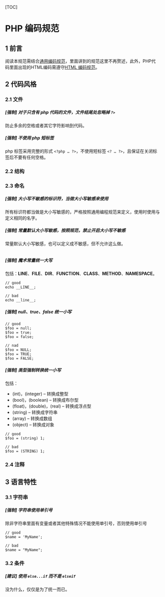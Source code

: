 [TOC]

# PHP 编码规范

## 1 前言

阅读本规范需结合[通用编码规范](common.md)，里面讲到的规范这里不再赘述，此外，PHP代码里面出现的HTML编码需遵守[HTML 编码规范](html.md)。

## 2 代码风格

### 2.1 文件

##### [强制] 对于只含有 php 代码的文件，文件结尾处忽略掉 `?>`

防止多余的空格或者其它字符影响到代码。

##### [强制] 不使用 php 短标签

php 标签采用完整的形式 `<?php … ?>`，不使用短标签 `<? … ?>`，且保证在关闭标签后不要有任何空格。

### 2.2 结构

### 2.3 命名

##### [强制] 大小写不敏感的标识符，当做大小写敏感来使用

所有标识符都当做是大小写敏感的，严格按照通用编程规范来定义，使用时使用与定义相同的名字。

##### [强制] 常量默认大小写敏感，按照规范，禁止开启大小写不敏感

常量默认大小写敏感，也可以定义成不敏感，但不允许这么做。

```
```

##### [强制] 魔术常量统一大写

包括：__LINE__、__FILE__、__DIR__、__FUNCTION__、__CLASS__、__METHOD__、__NAMESPACE__。

```
// good
echo __LINE__;

// bad
echo __line__;
```

##### [强制] null、true、false 统一小写

```
// good
$foo = null;
$foo = true;
$foo = false;

// nad
$foo = NULL;
$foo = TRUE;
$foo = FALSE;
```

##### [强制] 类型强制转换统一小写

包括：

* (int)，(integer) – 转换成整型
* (bool)，(boolean) – 转换成布尔型
* (float)，(double)，(real) – 转换成浮点型
* (string) – 转换成字符串
* (array) – 转换成数组
* (object) – 转换成对象

```
// good
$foo = (string) 1;

// bad 
$foo = (STRING) 1;
```

### 2.4 注释

## 3 语言特性

### 3.1 字符串

##### [强制] 字符串使用单引号

除非字符串里面有变量或者其他特殊情况不能使用单引号，否则使用单引号

```
// good
$name = 'MyName';

// bad
$name = "MyName";
```

### 3.2 条件

##### [建议] 使用 `else...if` 而不是 `elseif`

没为什么，仅仅是为了统一而已。


